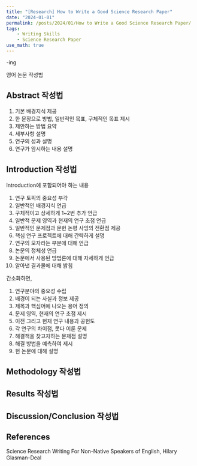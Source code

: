 ```yaml
---
title: "[Research] How to Write a Good Science Research Paper"
date: "2024-01-01"
permalink: /posts/2024/01/How to Write a Good Science Research Paper/
tags:
    - Writing Skills
    - Science Research Paper
use_math: true
---
```


-ing

영어 논문 작성법

## Abstract 작성법

1. 기본 배경지식 제공
2. 한 문장으로 방법, 일반적인 목표, 구체적인 목표 제시
3. 제안하는 방법 요약
4. 세부사항 설명
5. 연구의 성과 설명
6. 연구가 암시하는 내용 설명

## Introduction 작성법

Introduction에 포함되어야 하는 내용

1. 연구 토픽의 중요성 부각
2. 일반적인 배경지식 언급
3. 구체적이고 상세하게 1~2번 추가 언급
4. 일반적 문제 영역과 현재의 연구 초점 언급
5. 일반적인 문제점과 문헌 논평 사잉의 전환점 제공
6. 핵심 연구 프로젝트에 대해 간략하게 설명
7. 연구의 모자라는 부분에 대해 언급
8. 논문의 정체성 언급
9. 논문에서 사용된 방법론에 대해 자세하게 언급
10. 알아낸 결과물에 대해 밝힘

간소화하면,

1. 연구분야의 중요성 수립
2. 배경이 되는 사실과 정보 제공
3. 제목과 핵심어에 나오는 용어 정의
4. 문제 영역, 현재의 연구 초점 제시
5. 이전 그리고 현재 연구 내용과 공헌도
6. 각 연구의 차이점, 못다 이룬 문제
7. 해결책을 찾고자하는 문제점 설명
8. 해결 방법을 예측하여 제시
9. 현 논문에 대해 설명

## Methodology 작성법

## Results 작성법

## Discussion/Conclusion 작성법


References
----
Science Research Writing For Non-Native Speakers of English, Hilary Glasman-Deal